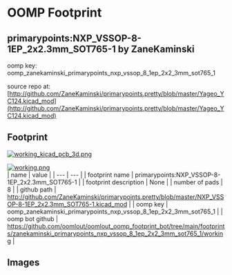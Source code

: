 # OOMP Footprint  
## primarypoints:NXP_VSSOP-8-1EP_2x2.3mm_SOT765-1  by ZaneKaminski  
  
oomp key: oomp_zanekaminski_primarypoints_nxp_vssop_8_1ep_2x2_3mm_sot765_1  
  
source repo at: [http://github.com/ZaneKaminski/primarypoints.pretty/blob/master/Yageo_YC124.kicad_mod](http://github.com/ZaneKaminski/primarypoints.pretty/blob/master/Yageo_YC124.kicad_mod)  
## Footprint  
  
[![working_kicad_pcb_3d.png](working_kicad_pcb_3d_600.png)](working_kicad_pcb_3d.png)  
  
[![working.png](working_600.png)](working.png)  
| name | value | 
| --- | --- | 
| footprint name | primarypoints:NXP_VSSOP-8-1EP_2x2.3mm_SOT765-1 | 
| footprint description | None | 
| number of pads | 8 | 
| github path | http://github.com/ZaneKaminski/primarypoints.pretty/blob/master/NXP_VSSOP-8-1EP_2x2.3mm_SOT765-1.kicad_mod | 
| oomp key | oomp_zanekaminski_primarypoints_nxp_vssop_8_1ep_2x2_3mm_sot765_1 | 
| oomp bot github | https://github.com/oomlout/oomlout_oomp_footprint_bot/tree/main/footprints/zanekaminski_primarypoints_nxp_vssop_8_1ep_2x2_3mm_sot765_1/working | 
## Images  

